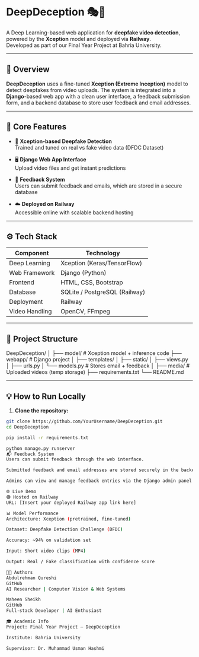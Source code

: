# DeepDeception 🎭🧠

A Deep Learning-based web application for **deepfake video detection**, powered by the **Xception** model and deployed via **Railway**.  
Developed as part of our Final Year Project at Bahria University.

---

## 🚀 Overview

**DeepDeception** uses a fine-tuned **Xception (Extreme Inception)** model to detect deepfakes from video uploads. The system is integrated into a **Django**-based web app with a clean user interface, a feedback submission form, and a backend database to store user feedback and email addresses.

---

## 🧠 Core Features

- 🎯 **Xception-based Deepfake Detection**  
  Trained and tuned on real vs fake video data (DFDC Dataset)

- 🖥️ **Django Web App Interface**  
  Upload video files and get instant predictions

- 📨 **Feedback System**  
  Users can submit feedback and emails, which are stored in a secure database

- ☁️ **Deployed on Railway**  
  Accessible online with scalable backend hosting

---

## ⚙️ Tech Stack

| Component        | Technology        |
|------------------|------------------|
| Deep Learning    | Xception (Keras/TensorFlow) |
| Web Framework    | Django (Python)  |
| Frontend         | HTML, CSS, Bootstrap |
| Database         | SQLite / PostgreSQL (Railway) |
| Deployment       | Railway          |
| Video Handling   | OpenCV, FFmpeg   |

---

## 📂 Project Structure
DeepDeception/
│
├── model/ # Xception model + inference code
├── webapp/ # Django project
│ ├── templates/
│ ├── static/
│ ├── views.py
│ ├── urls.py
│ └── models.py # Stores email + feedback
│
├── media/ # Uploaded videos (temp storage)
├── requirements.txt
└── README.md


---

## 💡 How to Run Locally

1. **Clone the repository:**

```bash
git clone https://github.com/YourUsername/DeepDeception.git
cd DeepDeception

pip install -r requirements.txt

python manage.py runserver
📬 Feedback System
Users can submit feedback through the web interface.

Submitted feedback and email addresses are stored securely in the backend database.

Admins can view and manage feedback entries via the Django admin panel (if enabled).

🌐 Live Demo
🟢 Hosted on Railway
URL: [Insert your deployed Railway app link here]

📊 Model Performance
Architecture: Xception (pretrained, fine-tuned)

Dataset: Deepfake Detection Challenge (DFDC)

Accuracy: ~94% on validation set

Input: Short video clips (MP4)

Output: Real / Fake classification with confidence score

🧑‍💻 Authors
Abdulrehman Qureshi
GitHub
AI Researcher | Computer Vision & Web Systems

Maheen Sheikh
GitHub
Full-stack Developer | AI Enthusiast

🎓 Academic Info
Project: Final Year Project – DeepDeception

Institute: Bahria University

Supervisor: Dr. Muhammad Usman Hashmi



